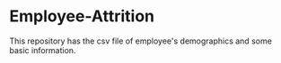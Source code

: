 # Employee-Attrition
This repository has the csv file of employee's demographics and some basic information. 
